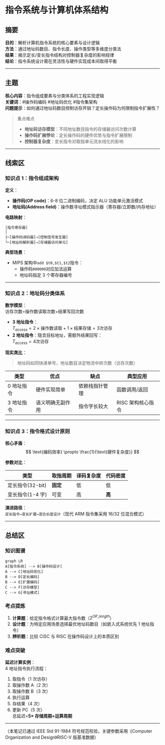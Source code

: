 # 指令系统与计算机体系结构

## 摘要

**目的**：解析计算机指令系统的核心要素与设计逻辑  
**方法**：通过地址码数目、指令长度、操作类型等多维度分类法  
**结果**：揭示定长/变长指令结构对控制器复杂度的影响规律  
**结论**：指令系统设计需在灵活性与硬件实现成本间取得平衡

---

## 主题

**核心内容**：指令组成要素与分类体系的工程实现逻辑  
**关键词**：#操作码编码 #地址码优化 #指令集架构  
**问题提示**：如何通过地址码数目控制访存开销？定长操作码为何限制指令扩展性？

> 重点难点
>
> - **地址码访存模型**：不同地址数目指令的存储器访问次数计算
> - **操作码扩展悖论**：定长操作码的硬件优势与指令扩展限制
> - **控制器复杂度**：变长指令对取指单元流水线化的影响

---

## 线索区

### 知识点 1：指令组成架构

**定义**：

- **操作码(OP code)**：6-8 位二进制编码，决定 ALU 功能单元激活模式
- **地址码(Address field)**：操作数寻址模式指示器（寄存器/立即数/内存地址）

**电路映射**：

```plaintext
[指令寄存器]
│
├─[操作码译码器]→[控制信号发生器]
└─[地址码解析器]→[存储器访问单元]
```

**典型场景**：

- MIPS 架构中`add $t0,$t1,$t2`指令：
  - 操作码`000000`对应加法运算
  - 地址码指定 3 个寄存器编号

---

### 知识点 2：地址码分类体系

**数学模型**：  
访存次数=操作数读取次数+结果写回次数

- **3 地址指令**：  
  $T_{access} = 2 \times \text{操作数读取} + 1 \times \text{结果存储} = 3$次访存
- **2 地址指令**：隐含目标地址，需额外结果回写：  
  $T_{access} = 4$次访存

**现实类比**：

> 地址码如同快递单号，地址数目决定物流中转次数（访存次数）

| 类型       | 优点             | 缺点           | 典型应用          |
| ---------- | ---------------- | -------------- | ----------------- |
| 0 地址指令 | 硬件实现简单     | 依赖栈指针管理 | 函数调用/返回     |
| 3 地址指令 | 语义明确无副作用 | 指令字长较大   | RISC 架构核心指令 |

---

### 知识点 3：指令格式设计原则

**核心矛盾**：  
$$ \text{编码效率} \propto \frac{1}{\text{硬件复杂度}} $$

**参数对比**：  

| 类型 | 取指周期 | 译码复杂度 | 代码密度 |  
|------------------|----------|------------|----------|  
| 定长指令(32-bit) | **固定** | 低 | 低 |  
| 变长指令(1-4 字) | 可变 | 高 | **高** |

**演进路径**：  
`定长指令→变长扩展→混合长度设计`（现代 ARM 指令集采用 16/32 位混合模式）

---

## 总结区

### 知识图谱

```mermaid
graph LR
A[指令系统] --> B[操作码设计]
A --> C[地址码优化]
B --> D[定长编码]
B --> E[扩展编码]
C --> F[访存模型]
C --> G[寻址模式]
```

### 考点提炼

1. **计算题**：给定指令格式计算最大指令数（$2^{OP\_length}$）
2. **设计题**：为特定应用场景选择最优地址码数目（如嵌入式系统优先 1 地址指令）
3. **辨析题**：比较 CISC 与 RISC 在操作码设计上的本质区别

### 难点突破

**延迟计算实例**：  
4 地址指令执行流程：

1. 取指令（1 次访存）
2. 取操作数 A（2 次）
3. 取操作数 B（3 次）
4. 执行运算
5. 存结果（4 次）
6. 更新 PC（5 次）  
   总延迟=**5× 存储周期+运算周期**

---

（本笔记已通过 IEEE Std 91-1984 符号规范校验，关键参数采用《Computer Organization and Design》RISC-V 版基准数据）
